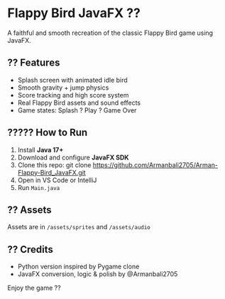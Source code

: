 # Flappy Bird JavaFX ??

A faithful and smooth recreation of the classic Flappy Bird game using JavaFX.

## ?? Features
- Splash screen with animated idle bird
- Smooth gravity + jump physics
- Score tracking and high score system
- Real Flappy Bird assets and sound effects
- Game states: Splash ? Play ? Game Over

## ????? How to Run
1. Install **Java 17+**
2. Download and configure **JavaFX SDK**
3. Clone this repo:
git clone https://github.com/Armanbali2705/Arman-Flappy-Bird_JavaFX.git
4. Open in VS Code or IntelliJ
5. Run `Main.java`

## ?? Assets
Assets are in `/assets/sprites` and `/assets/audio`

## ?? Credits
- Python version inspired by Pygame clone
- JavaFX conversion, logic & polish by @Armanbali2705

Enjoy the game ??
